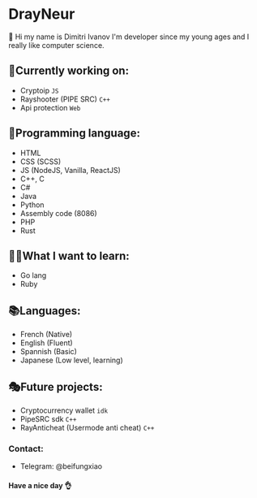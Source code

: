 # DrayNeur
👋 Hi my name is Dimitri Ivanov I'm developer since my young ages and I really like computer science.

## 🎈Currently working on:
- Cryptoip `JS`
- Rayshooter (PIPE SRC) `C++`
- Api protection `Web`

## 🥇Programming language:
- HTML
- CSS (SCSS)
- JS (NodeJS, Vanilla, ReactJS)
- C++, C
- C#
- Java
- Python
- Assembly code (8086)
- PHP
- Rust

## 👨‍🎓What I want to learn:
- Go lang
- Ruby

## 📚Languages:
- French (Native)
- English (Fluent)
- Spannish (Basic)
- Japanese (Low level, learning)

## 🎭Future projects:
- Cryptocurrency wallet `idk`
- PipeSRC sdk `C++`
- RayAnticheat (Usermode anti cheat) `C++`

### Contact:
- Telegram: @beifungxiao

#### Have a nice day 👌
